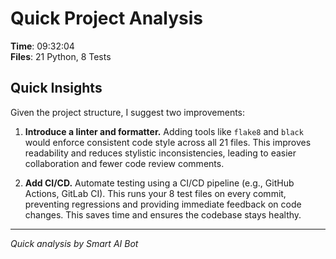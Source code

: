 # Quick Project Analysis

**Time**: 09:32:04  
**Files**: 21 Python, 8 Tests

## Quick Insights

Given the project structure, I suggest two improvements:

1.  **Introduce a linter and formatter.**  Adding tools like `flake8` and `black` would enforce consistent code style across all 21 files. This improves readability and reduces stylistic inconsistencies, leading to easier collaboration and fewer code review comments.

2.  **Add CI/CD.**  Automate testing using a CI/CD pipeline (e.g., GitHub Actions, GitLab CI).  This runs your 8 test files on every commit, preventing regressions and providing immediate feedback on code changes. This saves time and ensures the codebase stays healthy.


---
*Quick analysis by Smart AI Bot*
